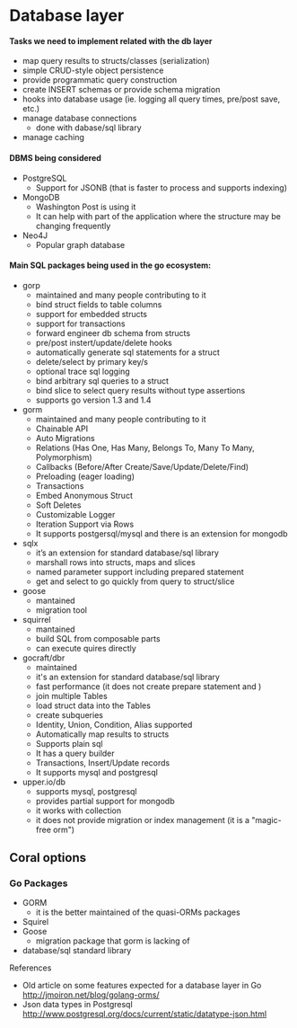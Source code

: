 # Database layer


#### Tasks we need to implement related with the db layer

- map query results to structs/classes (serialization)
- simple CRUD-style object persistence
- provide programmatic query construction
- create INSERT schemas or provide schema migration
- hooks into database usage (ie. logging all query times, pre/post save, etc.)
- manage database connections
    - done with dabase/sql library
- manage caching


#### DBMS being considered

- PostgreSQL
    - Support for JSONB (that is faster to process and supports indexing)
- MongoDB
    - Washington Post is using it
    - It can help with part of the application where the structure may be changing frequently
- Neo4J
    - Popular graph database

#### Main SQL packages being used in the go ecosystem:

- gorp
    - maintained and many people contributing to it
    - bind struct fields to table columns
    - support for embedded structs
    - support for transactions
    - forward engineer db schema from structs
    - pre/post instert/update/delete hooks
    - automatically generate sql statements for a struct
    - delete/select by primary key/s
    - optional trace sql logging
    - bind arbitrary sql queries to a struct
    - bind slice to select query results without type assertions
    - supports go version 1.3 and 1.4
- gorm
    - maintained and many people contributing to it
    - Chainable API
    - Auto Migrations
    - Relations (Has One, Has Many, Belongs To, Many To Many, Polymorphism)
    - Callbacks (Before/After Create/Save/Update/Delete/Find)
    - Preloading (eager loading)
    - Transactions
    - Embed Anonymous Struct
    - Soft Deletes
    - Customizable Logger
    - Iteration Support via Rows
    - It supports postgersql/mysql and there is an extension for mongodb
- sqlx
    - it’s an extension for standard database/sql library
    - marshall rows into structs, maps and slices
    - named parameter support including prepared statement
    - get and select to go quickly from query to struct/slice
- goose
    - mantained
    - migration tool
- squirrel
    - mantained
    - build SQL from composable parts
    - can execute quires directly
- gocraft/dbr
    - maintained
    - it's an extension for standard database/sql library
    - fast performance (it does not create prepare statement and )
    - join multiple Tables
    - load struct data into the Tables
    - create subqueries
    - Identity, Union, Condition, Alias supported
    - Automatically map results to structs
    - Supports plain sql
    - It has a query builder
    - Transactions, Insert/Update records
    - It supports mysql and postgresql
- upper.io/db
    - supports mysql, postgresql
    - provides partial support for mongodb
    - it works with collection
    - it does not provide migration or index management (it is a "magic-free orm")

## Coral options

### Go Packages

- GORM
  - it is the better maintained of the quasi-ORMs packages
- Squirel
- Goose
  - migration package that gorm is lacking of
- database/sql standard library



References

- Old article on some features expected for a database layer in Go http://jmoiron.net/blog/golang-orms/
- Json data types in Postgresql http://www.postgresql.org/docs/current/static/datatype-json.html
